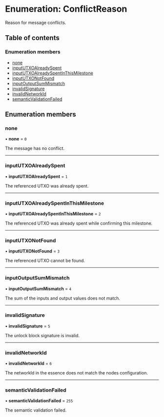 # Enumeration: ConflictReason

Reason for message conflicts.

## Table of contents

### Enumeration members

- [none](ConflictReason.md#none)
- [inputUTXOAlreadySpent](ConflictReason.md#inpututxoalreadyspent)
- [inputUTXOAlreadySpentInThisMilestone](ConflictReason.md#inpututxoalreadyspentinthismilestone)
- [inputUTXONotFound](ConflictReason.md#inpututxonotfound)
- [inputOutputSumMismatch](ConflictReason.md#inputoutputsummismatch)
- [invalidSignature](ConflictReason.md#invalidsignature)
- [invalidNetworkId](ConflictReason.md#invalidnetworkid)
- [semanticValidationFailed](ConflictReason.md#semanticvalidationfailed)

## Enumeration members

### none

• **none** = `0`

The message has no conflict.

___

### inputUTXOAlreadySpent

• **inputUTXOAlreadySpent** = `1`

The referenced UTXO was already spent.

___

### inputUTXOAlreadySpentInThisMilestone

• **inputUTXOAlreadySpentInThisMilestone** = `2`

The referenced UTXO was already spent while confirming this milestone.

___

### inputUTXONotFound

• **inputUTXONotFound** = `3`

The referenced UTXO cannot be found.

___

### inputOutputSumMismatch

• **inputOutputSumMismatch** = `4`

The sum of the inputs and output values does not match.

___

### invalidSignature

• **invalidSignature** = `5`

The unlock block signature is invalid.

___

### invalidNetworkId

• **invalidNetworkId** = `6`

The networkId in the essence does not match the nodes configuration.

___

### semanticValidationFailed

• **semanticValidationFailed** = `255`

The semantic validation failed.
